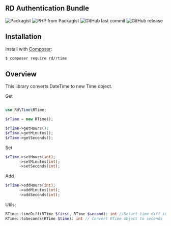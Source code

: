 RD Authentication Bundle
------------

![Packagist](https://img.shields.io/packagist/l/rd/rtime.svg?style=flat-square)
![PHP from Packagist](https://img.shields.io/packagist/php-v/rd/rtime.svg?style=flat-square)
![GitHub last commit](https://img.shields.io/github/last-commit/rdurica/rtime.svg?style=flat-square)
![GitHub release](https://img.shields.io/github/release/rdurica/rtime.svg?style=flat-square)

Installation
------------

Install with 
[Composer](http://getcomposer.org/):

```sh
$ composer require rd/rtime
```

Overview
------------
This library converts DateTime to new Time object.

Get
```php

use Rd\Time\RTime;

$rTime = new RTime(); 

$rTime->getHours();
$rTime->getMinutes();
$rTime->getSeconds();
```

Set
```php
$rTime->setHours(int);
      ->setMinutes(int);
      ->setSeconds(int);
```

Add
```php
$rTime->addHours(int);
      ->addMinutes(int);
      ->addSeconds(int);
```

Utils:
```php
RTime::timeDiff(RTime $first, RTime $second): int //Returt time diff in seconds
RTime::toSeconds(RTime $time): int // Convert RTime object to seconds
```

